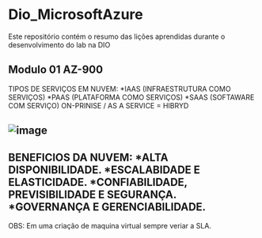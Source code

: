 # Dio_MicrosoftAzure
Este repositório contém o resumo das lições aprendidas durante o desenvolvimento do lab na DIO

Modulo 01 AZ-900
--
TIPOS DE SERVIÇOS EM NUVEM:
*IAAS (INFRAESTRUTURA COMO SERVIÇOS)
*PAAS (PLATAFORMA COMO SERVIÇOS)
*SAAS (SOFTAWARE COM SERVIÇO)
ON-PRINISE / AS A SERVICE = HIBRYD

![image](https://github.com/user-attachments/assets/5dc84f2d-5924-40ce-a6ad-d8d19bde4e34)
--
BENEFICIOS DA NUVEM:
*ALTA DISPONIBILIDADE.
*ESCALABIDADE E ELASTICIDADE.
*CONFIABILIDADE, PREVISIBILIDADE E SEGURANÇA.
*GOVERNANÇA E GERENCIABILIDADE.
--
OBS: Em uma criação de maquina virtual sempre veriar a SLA.
